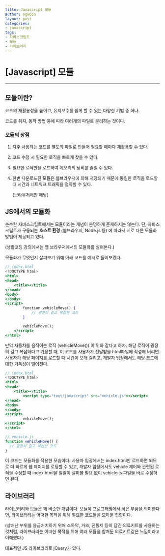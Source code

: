 ```yaml
---
title: Javascript 모듈
author: ngwoon
layout: post
categories:
- javascript
tags:
- 자바스크립트
- 모듈
- 라이브러리
---
```


# [Javascript] 모듈
- - -

## 모듈이란?

코드의 재활용성을 높이고, 유지보수를 쉽게 할 수 있는 다양한 기법 중 하나.

코드를 취지, 동작 방법 등에 따라 여러개의 파일로 분리하는 것이다.

### 모듈의 장점

1. 자주 사용되는 코드를 별도의 파일로 만들어 필요할 때마다 재활용할 수 있다.
2. 코드 수정 시 필요한 로직을 빠르게 찾을 수 있다.
3. 필요한 로직만을 로드하여 메모리의 낭비를 줄일 수 있다.
4. 한번 다운로드된 모듈은 웹브라우저에 의해 저장되기 때문에 동일한 로직을 로드할 때 시간과 네트워크 트래픽을 절약할 수 있다.

    (브라우저에만 해당)

## JS에서의 모듈화

순수한 자바스크립트에서는 모듈이라는 개념이 분명하게 존재하지는 않는다. 단, 자바스크립트가 구동되는 **호스트 환경** (웹브라우저, Node.js 등) 에 따라서 서로 다른 모듈화 방법이 제공되고 있다.

(생활코딩 강의에서는 웹 브라우저에서의 모듈화를 살펴본다.)

모듈화가 무엇인지 살펴보기 위해 아래 코드를 예시로 들어보겠다.

```jsx
// index.html
<!DOCTYPE html>
<html>
<head>
    <title></title>
</head>
<body>
</body>
<script>
        function vehicleMove() {
            // 굉장히 길고 복잡한 코드
        }

        vehicleMove();
    </script>
</html>
```

만약 자동차를 움직이는 로직 (vehicleMove()) 이 위와 같다고 하자. 해당 로직이 굉장히 길고 복잡하다고 가정할 때, 이 코드를 사용자가 전달받을 html파일에 작성해 버리면 사용자가 해당 페이지를 로드할 때 시간이 오래 걸리고, 개발자 입장에서도 해당 코드에 대한 가독성이 떨어진다.

```jsx
// index.html
<!DOCTYPE html>
<html>
<head>
    <title></title>
		<script type="text/javascript" src="vehicle.js"></script>
</head>
<body>
</body>
<script>
        vehicleMove();
</script>
</html>
```

```jsx
// vehicle.js
function vehicleMove() {
  // 굉장히 길고 복잡한 코드
}
```

이 코드는 모듈화를 적용한 모습이다. 사용자 입장에서는 index.html만 로드하면 되므로 더 빠르게 웹 페이지를 로딩할 수 있고, 개발자 입장에서도 vehicle 제어와 관련된 로직을 수정할 때 index.html을 일일이 살펴볼 필요 없이 vehicle.js 파일을 바로 수정하면 된다.  

## 라이브러리

라이브러리와 모듈은 꽤 비슷한 개념이다. 모듈이 프로그래밍에서 작은 부품을 의미한다면, 라이브러리는 어떠한 목적을 위해 필요한 코드들을 모아둔 집합이다.

(상처난 부위를 응급처치하기 위해 소독약, 거즈, 진통제 등이 담긴 의료키트를 사용하는 것처럼, 라이브러리는 어떠한 목적을 위해 여러 모듈을 합쳐둔 의료키트같은 느낌이라고 이해했다.)

대표적인 JS 라이브러리로 jQuery가 있다.